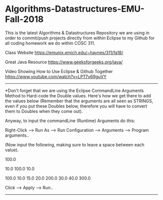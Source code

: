 # Algorithms-Datastructures-EMU-Fall-2018
This is the latest Algorithms &amp; Datastructures Repository we are using in order to commit/push projects directly from within Eclipse to my Github for all coding homework we do within COSC 311.

Class Website
https://emunix.emich.edu/~haynes/311/fa18/

Great Java Resource
https://www.geeksforgeeks.org/java/

Video Showing How to Use Eclipse & Github Together
https://www.youtube.com/watch?v=LPT7v69guVY

________________________________________________________________________________________________________________________
*Don't forget that we are using the Eclipse CommandLine Arguments Method to Hard-code the Double values.
Here's how we get there to add the values below (Remember that the arguments are all seen as STRINGS, even if you put these Doubles below, therefore you will have to convert them to Doubles when they come out).

Anyway, to input the commandLine (Runtime) Arguments do this:

Right-Click --> Run As --> Run Configuration --> Arguments --> Program arguments..

(Now input the following, making sure to leave a space between each value).

100.0 

10.0 100.0 10.0 

100.0 10.0 15.0 20.0 200.0 30.0 40.0 300.0

Click --> Apply --> Run..

________________________________________________________________________________________________________________________
